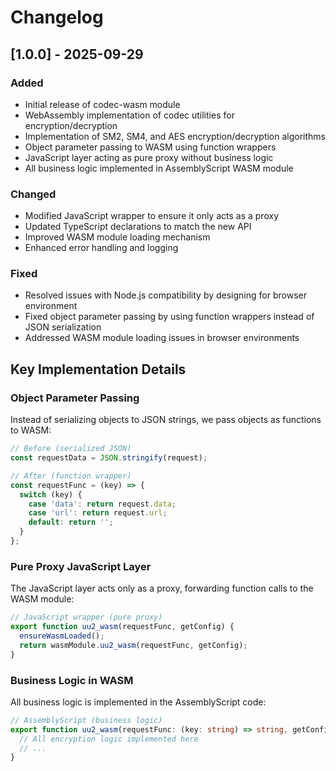 # Changelog

## [1.0.0] - 2025-09-29

### Added
- Initial release of codec-wasm module
- WebAssembly implementation of codec utilities for encryption/decryption
- Implementation of SM2, SM4, and AES encryption/decryption algorithms
- Object parameter passing to WASM using function wrappers
- JavaScript layer acting as pure proxy without business logic
- All business logic implemented in AssemblyScript WASM module

### Changed
- Modified JavaScript wrapper to ensure it only acts as a proxy
- Updated TypeScript declarations to match the new API
- Improved WASM module loading mechanism
- Enhanced error handling and logging

### Fixed
- Resolved issues with Node.js compatibility by designing for browser environment
- Fixed object parameter passing by using function wrappers instead of JSON serialization
- Addressed WASM module loading issues in browser environments

## Key Implementation Details

### Object Parameter Passing

Instead of serializing objects to JSON strings, we pass objects as functions to WASM:

```javascript
// Before (serialized JSON)
const requestData = JSON.stringify(request);

// After (function wrapper)
const requestFunc = (key) => {
  switch (key) {
    case 'data': return request.data;
    case 'url': return request.url;
    default: return '';
  }
};
```

### Pure Proxy JavaScript Layer

The JavaScript layer acts only as a proxy, forwarding function calls to the WASM module:

```javascript
// JavaScript wrapper (pure proxy)
export function uu2_wasm(requestFunc, getConfig) {
  ensureWasmLoaded();
  return wasmModule.uu2_wasm(requestFunc, getConfig);
}
```

### Business Logic in WASM

All business logic is implemented in the AssemblyScript code:

```typescript
// AssemblyScript (business logic)
export function uu2_wasm(requestFunc: (key: string) => string, getConfig: (key: string) => string): string {
  // All encryption logic implemented here
  // ...
}
```
